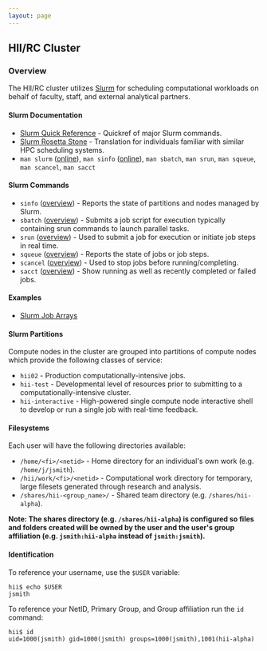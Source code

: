 ```yaml
---
layout: page
---
```


## HII/RC Cluster

### Overview

The HII/RC cluster utilizes [Slurm](http://slurm.schedmd.com) for scheduling
computational workloads on behalf of faculty, staff, and external analytical partners.

#### Slurm Documentation

- [Slurm Quick Reference](http://slurm.schedmd.com/pdfs/summary.pdf) - Quickref of major Slurm commands.
- [Slurm Rosetta Stone](http://slurm.schedmd.com/rosetta.pdf) - Translation for individuals familiar with similar HPC scheduling systems.
- `man slurm` ([online](http://slurm.schedmd.com/slurm.html)),
  `man sinfo` ([online](http://slurm.schedmd.com/sinfo.html)),
  `man sbatch`,
  `man srun`,
  `man squeue`,
  `man scancel`,
  `man sacct`

#### Slurm Commands

- `sinfo` ([overview](sinfo.html)) - Reports the state of partitions and nodes managed by Slurm.
- `sbatch` ([overview](sbatch.html)) - Submits a job script for execution typically containing srun commands to launch parallel tasks.
- `srun` ([overview](srun.html)) - Used to submit a job for execution or initiate job steps in real time.
- `squeue` ([overview](squeue.html)) - Reports the state of jobs or job steps.
- `scancel` ([overview](scancel.html)) - Used to stop jobs before running/completing.
- `sacct` ([overview](sacct.html)) - Show running as well as recently completed or failed jobs.

#### Examples

- [Slurm Job Arrays](slurm-arrays.html)

#### Slurm Partitions

Compute nodes in the cluster are grouped into partitions of compute nodes which provide the following classes of service:

- `hii02` - Production computationally-intensive jobs.
- `hii-test` - Developmental level of resources prior to submitting to a computationally-intensive cluster.
- `hii-interactive` - High-powered single compute node interactive shell to develop or run a single job with real-time feedback.

#### Filesystems

Each user will have the following directories available:

- `/home/<fi>/<netid>` - Home directory for an individual's own work (e.g. `/home/j/jsmith`).
- `/hii/work/<fi>/<netid>` - Computational work directory for temporary, large filesets generated through research and analysis.
- `/shares/hii-<group_name>/` - Shared team directory (e.g. `/shares/hii-alpha`).

**Note: The shares directory (e.g. `/shares/hii-alpha`)
  is configured so files and folders created will be owned by the user and the user's group affiliation
  (e.g. `jsmith:hii-alpha` instead of `jsmith:jsmith`).**

#### Identification

To reference your username, use the `$USER` variable:

```
hii$ echo $USER
jsmith
```

To reference your NetID, Primary Group, and Group affiliation run the `id` command:

```
hii$ id
uid=1000(jsmith) gid=1000(jsmith) groups=1000(jsmith),1001(hii-alpha)
```
